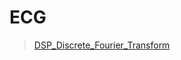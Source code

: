 # ECG 

> [DSP_Discrete_Fourier_Transform](https://github.com/syokujinau/Cortex-M_Series_Embedded_Projects/tree/master/DSP_Discrete_Fourier_Transform)

## 
